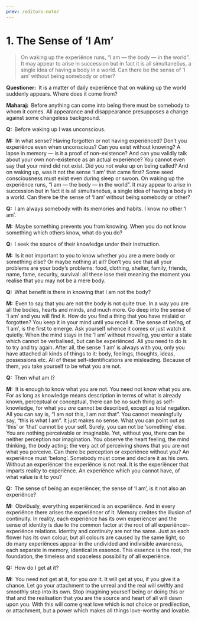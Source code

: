 ```yaml
---
prev: /editors-note/
---
```

# 1. The Sense of ‘I Am’

>On waking up the experiënce runs, “I am — the body — in the world”. It may 
appear to arise in succession but in fact it is all simultaneöus, a single 
idea of having a body in a world. Can there be the sense of ‘I am’ without 
beïng somebody or other?

**Questioner:**&ensp;It is a matter of daily experiënce that on waking up the 
world suddenly appears. Where does it come from?

**Maharaj:**&ensp;Before anything can come into beïng there must be somebody 
to whom it comes. All appearance and disappearance presupposes a change 
against some changeless background.

**Q:**&ensp;Before waking up I was unconscious.

**M:**&ensp;In what sense? Having forgotten or not having experiënced? Don’t 
you experiënce even when unconscious? Can you exist without knowing? A lapse 
in memory — is it a proof of non-existence? And can you validly talk about 
your own non-existence as an actual experiënce? You cannot even say that your 
mind did not exist. Did you not wake up on beïng called? And on waking up, was 
it not the sense ‘I am’ that came first? Some seed consciousness must exist 
even during sleep or swoon. On waking up the experiënce runs, “I am — the body 
— in the world”. It may appear to arise in succession but in fact it is all 
simultaneöus, a single idea of having a body in a world. Can there be the 
sense of ‘I am’ without beïng somebody or other?

**Q:**&ensp;I am always somebody with its memories and habits. I know no other 
‘I am’.

**M:**&ensp;Maybe something prevents you from knowing. When you do not know 
something which others know, what do you do?

**Q:**&ensp;I seek the source of their knowledge under their instruction.

**M:**&ensp;Is it not important to you to know whether you are a mere body or 
something else? Or maybe nothing at all? Don’t you see that all your problems 
are your body’s problems: food, clothing, shelter, family, friends, name, 
fame, security, survival: all these lose their meaning the moment you realise 
that you may not be a mere body.

**Q:**&ensp;What benefit is there in knowing that I am not the body?

**M:**&ensp;Even to say that you are not the body is not quite true. In a way 
you are all the bodies, hearts and minds, and much more. Go deep into the 
sense of ‘I am’ and you will find it. How do you find a thing that you have 
mislaid or forgotten? You keep it in your mind until you recall it. The sense 
of beïng, of ‘I am’, is the first to emerge. Ask yourself whence it comes or 
just watch it quietly. When the mind stays in the ‘I am’ without moveïng, you 
enter a state which cannot be verbalised, but can be experiënced. All you need 
to do is to try and try again. After all, the sense ‘I am’ is always with you, 
only you have attached all kinds of things to it: body, feelings, thoughts, 
ideas, possessions etc. All of these self-identifications are misleading. 
Because of them, you take yourself to be what you are not.

**Q:**&ensp;Then what am I?

**M:**&ensp;It is enough to know what you are not. You need not know what you 
are. For as long as knowledge means description in terms of what is already 
known, perceptual or conceptual, there can be no such thing as self-knowledge, 
for what you *are* cannot be described, except as total negation. All you can 
say is, “I am not this, I am not that”. You cannot meaningfully say, “this is 
what I am”. It just makes no sense. What you can point out as ‘this’ or ‘that’ 
cannot be your self. Surely, you can not be ‘something’ else. You are nothing 
perceivable or imaginable. Yet, without you, there can be neither perception 
nor imagination. You observe the heart feeling, the mind thinking, the body 
acting; the very act of perceiving shows that you are not what you perceive. 
Can there be perception or experiënce without you? An experiënce must 
‘belong’. Somebody must come and declare it as his own. Without an experiëncer 
the experiënce is not real. It is the experiëncer that imparts reality to 
experiënce. An experiënce which you cannot have, of what value is it to you?

**Q:**&ensp;The sense of beïng an experiëncer, the sense of ‘I am’, is it not 
also an experiënce?

**M:**&ensp;Obviöusly, everything experiënced is an experiënce. And in every 
experiënce there arises the experiëncer of it. Memory creätes the illusion of 
continuity. In reality, each experiënce has its own experiëncer and the sense 
of identity is due to the common factor at the root of all 
experiëncer–experiënce relations. Identity and continuity are not the same. 
Just as each flower has its own colour, but all colours are caused by the 
same light, so do many experiënces appear in the undivided and indivisible 
awareness, each separate in memory, identical in essence. This essence is the 
root, the foundation, the timeless and spaceless possibility of all experiënce.

**Q:**&ensp;How do I get at it?

**M:**&ensp;You need not get at it, for you *are* it. It will get at you, if 
you give it a chance. Let go your attachment to the unreal and the real will 
swiftly and smoothly step into its own. Stop imagining yourself beïng or doïng 
this or that and the realisation that you are the source and heart of all will 
dawn upon you. With this will come great love which is not choice or 
predilection, or attachment, but a power which makes all things love-worthy 
and lovable.